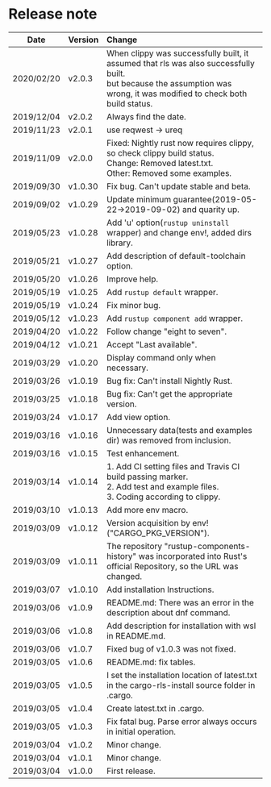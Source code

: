# Release note

| Date       | Version | Change                                                                                                                                                                    |
| ---------- | ------- | :------------------------------------------------------------------------------------------------------------------------------------------------------------------------ |
| 2020/02/20 | v2.0.3  | When clippy was successfully built, it assumed that rls was also successfully built.<br>but because the assumption was wrong, it was modified to check both build status. |
| 2019/12/04 | v2.0.2  | Always find the date.                                                                                                                                                     |
| 2019/11/23 | v2.0.1  | use reqwest -> ureq                                                                                                                                                       |
| 2019/11/09 | v2.0.0  | Fixed: Nightly rust now requires clippy, so check clippy build status.<br>Change: Removed latest.txt.<br>Other: Removed some examples.                                    |
| 2019/09/30 | v1.0.30 | Fix bug. Can't update stable and beta.                                                                                                                                    |
| 2019/09/02 | v1.0.29 | Update minimum guarantee(2019-05-22->2019-09-02) and quarity up.                                                                                                          |
| 2019/05/23 | v1.0.28 | Add 'u' option(`rustup uninstall` wrapper) and change env!, added dirs library.                                                                                           |
| 2019/05/21 | v1.0.27 | Add description of default-toolchain option.                                                                                                                              |
| 2019/05/20 | v1.0.26 | Improve help.                                                                                                                                                             |
| 2019/05/19 | v1.0.25 | Add `rustup default` wrapper.                                                                                                                                             |
| 2019/05/19 | v1.0.24 | Fix minor bug.                                                                                                                                                            |
| 2019/05/12 | v1.0.23 | Add `rustup component add` wrapper.                                                                                                                                       |
| 2019/04/20 | v1.0.22 | Follow change "eight to seven".                                                                                                                                           |
| 2019/04/12 | v1.0.21 | Accept "Last available".                                                                                                                                                  |
| 2019/03/29 | v1.0.20 | Display command only when necessary.                                                                                                                                      |
| 2019/03/26 | v1.0.19 | Bug fix: Can't install Nightly Rust.                                                                                                                                      |
| 2019/03/25 | v1.0.18 | Bug fix: Can't get the appropriate version.                                                                                                                               |
| 2019/03/24 | v1.0.17 | Add view option.                                                                                                                                                          |
| 2019/03/16 | v1.0.16 | Unnecessary data(tests and examples dir) was removed from inclusion.                                                                                                      |
| 2019/03/16 | v1.0.15 | Test enhancement.                                                                                                                                                         |
| 2019/03/14 | v1.0.14 | 1. Add CI setting files and Travis CI build passing marker.<br>2. Add test and example files.<br>3. Coding according to clippy.                                           |
| 2019/03/10 | v1.0.13 | Add more env macro.                                                                                                                                                       |
| 2019/03/09 | v1.0.12 | Version acquisition by env!("CARGO_PKG_VERSION").                                                                                                                         |
| 2019/03/09 | v1.0.11 | The repository "rustup-components-history" was incorporated into Rust's official Repository, so the URL was changed.                                                      |
| 2019/03/07 | v1.0.10 | Add installation Instructions.                                                                                                                                            |
| 2019/03/06 | v1.0.9  | README.md: There was an error in the description about dnf command.                                                                                                       |
| 2019/03/06 | v1.0.8  | Add description for installation with wsl in README.md.                                                                                                                   |
| 2019/03/06 | v1.0.7  | Fixed bug of v1.0.3 was not fixed.                                                                                                                                        |
| 2019/03/05 | v1.0.6  | README.md: fix tables.                                                                                                                                                    |
| 2019/03/05 | v1.0.5  | I set the installation location of latest.txt in the cargo-rls-install source folder in .cargo.                                                                           |
| 2019/03/05 | v1.0.4  | Create latest.txt in .cargo.                                                                                                                                              |
| 2019/03/05 | v1.0.3  | Fix fatal bug. Parse error always occurs in initial operation.                                                                                                            |
| 2019/03/04 | v1.0.2  | Minor change.                                                                                                                                                             |
| 2019/03/04 | v1.0.1  | Minor change.                                                                                                                                                             |
| 2019/03/04 | v1.0.0  | First release.                                                                                                                                                            |
